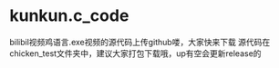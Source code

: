 # kunkun.c_code
bilibil视频鸡语言.exe视频的源代码上传github喽，大家快来下载
源代码在chicken_test文件夹中，建议大家打包下载哦，up有空会更新release的
